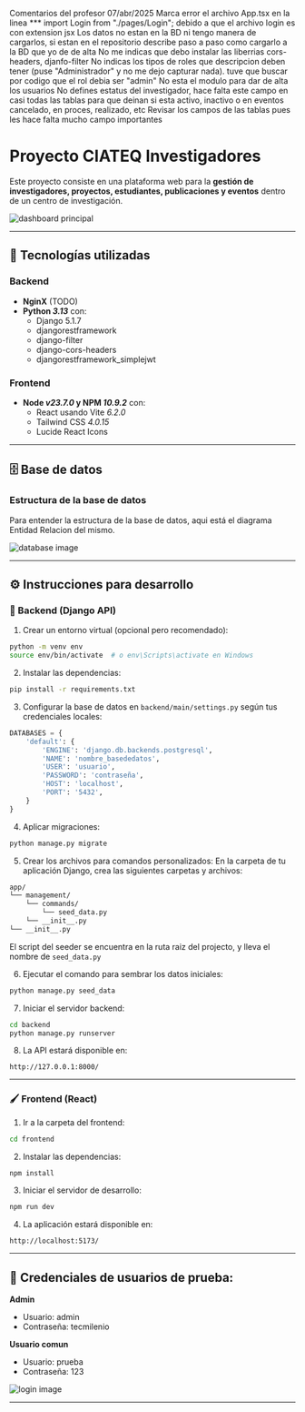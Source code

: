 Comentarios del profesor 07/abr/2025
Marca error el archivo App.tsx  en la linea  *** import Login from "./pages/Login";   debido a que el archivo login es con extension jsx
Los datos no estan en la BD ni tengo manera de cargarlos, si estan en el repositorio describe paso a paso como cargarlo a la BD que yo de de alta
No me indicas que debo instalar las liberrias cors-headers, djanfo-filter
No indicas los tipos de roles que descripcion deben tener (puse "Administrador" y no me dejo capturar nada). tuve que buscar por codigo que el rol debia ser "admin"
No esta el modulo para dar de alta los usuarios
No defines estatus del investigador, hace falta este campo en casi todas las tablas para que deinan si esta activo, inactivo o en eventos cancelado, en proces, realizado, etc
Revisar los campos de las tablas pues les hace falta mucho campo importantes


# Proyecto CIATEQ Investigadores

Este proyecto consiste en una plataforma web para la **gestión de investigadores, proyectos, estudiantes, publicaciones y eventos** dentro de un centro de investigación.

![dashboard principal](./resources/ciateq_main_dashboard.png)

---

## 🚀 Tecnologías utilizadas

### Backend

- **NginX** (TODO)
- **Python _3.13_** con:
  - Django 5.1.7
  - djangorestframework
  - django-filter
  - django-cors-headers
  - djangorestframework_simplejwt

### Frontend

- **Node _v23.7.0_ y NPM _10.9.2_** con:
  - React usando Vite _6.2.0_
  - Tailwind CSS _4.0.15_
  - Lucide React Icons 

---

## 🗄️ Base de datos

### Estructura de la base de datos

Para entender la estructura de la base de datos, aqui está el diagrama Entidad Relacion del mismo.

![database image](./resources/ciateq_investigadores_django%20-%20public.png)

---

## ⚙️ Instrucciones para desarrollo

### 💾 Backend (Django API)

1. Crear un entorno virtual (opcional pero recomendado):

```bash
python -m venv env
source env/bin/activate  # o env\Scripts\activate en Windows
```

2. Instalar las dependencias:

```bash
pip install -r requirements.txt
```

3. Configurar la base de datos en `backend/main/settings.py` según tus credenciales locales:

```python
DATABASES = {
    'default': {
        'ENGINE': 'django.db.backends.postgresql',
        'NAME': 'nombre_basededatos',
        'USER': 'usuario',
        'PASSWORD': 'contraseña',
        'HOST': 'localhost',
        'PORT': '5432',
    }
}
```

4. Aplicar migraciones:

```bash
python manage.py migrate
```

5. Crear los archivos para comandos personalizados:
En la carpeta de tu aplicación Django, crea las siguientes carpetas y archivos:

```bash
app/
└── management/
    └── commands/
        └── seed_data.py
    └── __init__.py
└── __init__.py
```

El script del seeder se encuentra en la ruta raiz del projecto, y lleva el nombre de `seed_data.py`

6. Ejecutar el comando para sembrar los datos iniciales:

```bash
python manage.py seed_data
```

7. Iniciar el servidor backend:

```bash
cd backend
python manage.py runserver
```

8. La API estará disponible en:

```
http://127.0.0.1:8000/
```

---

### 🖌️ Frontend (React)

1. Ir a la carpeta del frontend:

```bash
cd frontend
```

2. Instalar las dependencias:

```bash
npm install
```

3. Iniciar el servidor de desarrollo:

```bash
npm run dev
```

4. La aplicación estará disponible en:

```
http://localhost:5173/
```

---

## 👤 Credenciales de usuarios de prueba:

**Admin**
- Usuario: admin
- Contraseña: tecmilenio

**Usuario comun**
- Usuario: prueba
- Contraseña: 123

![login image](./resources/ciateq_login.png)

---
